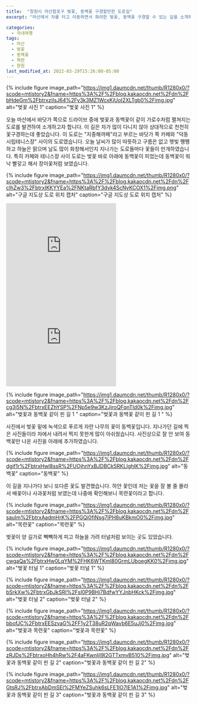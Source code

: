 ```yaml
---
title:  "창원시 마산합포구 벚꽃, 동백꽃 구경할만한 도로길"
excerpt: "마산에서 차를 타고 이동하면서 화려한 벚꽃, 동백꽃 구경할 수 있는 길을 소개하고자 합니다."

categories:
  - 국내여행
tags:
  - 마산
  - 벚꽃
  - 동백꽃
  - 목련
  - 창원
last_modified_at: 2022-03-29T15:26:00-05:00
---
```


{% include figure image_path="https://img1.daumcdn.net/thumb/R1280x0/?scode=mtistory2&fname=https%3A%2F%2Fblog.kakaocdn.net%2Fdn%2FbHdeGm%2FbtrxziIsJ64%2Fy3k3MZ1WcxKjUoI2XLTgb0%2Fimg.jpg" alt="벚꽃 사진 1" caption="벚꽃 사진 1" %}

오늘 마산에서 바닷가 쪽으로 드라이브 중에 벚꽃과 동백꽃이 같이 가로수처럼 펼쳐지는 도로를 발견하여 소개하고자 합니다. 이 길은 차가 많이 다니지 않아 상대적으로 천천히 꽃구경하는데 좋았습니다. 이 도로는 "지중해까페"라고 부르는 바닷가 쪽 카페와 "덕동 시립테니스장" 사이의 도로였습니다. 오늘 날씨가 많이 따뜻하고 구름은 없고 햇빛 쨍쨍하고 하늘은 맑으며 날도 많이 화창해서인지 지나가는 도로들마다 꽃들이 만개하였습니다. 특히 카페와 테니스장 사이 도로는 벚꽃 바로 아래에 동백꽃이 피었는데 동백꽃이 워낙 빨갛고 해서 장미꽃처럼 보였습니다.

{% include figure image_path="https://img1.daumcdn.net/thumb/R1280x0/?scode=mtistory2&fname=https%3A%2F%2Fblog.kakaocdn.net%2Fdn%2FclhZw3%2FbtrxIKKYYEa%2FNKtaRbfY3dyk4ScNyKCOX1%2Fimg.png" alt="구글 지도상 도로 위치 캡처" caption="구글 지도상 도로 위치 캡처" %}

<iframe src="https://www.google.com/maps/embed?pb=!1m18!1m12!1m3!1d13049.039643288972!2d128.58185669118555!3d35.150138185139525!2m3!1f0!2f0!3f0!3m2!1i1024!2i768!4f13.1!3m3!1m2!1s0x356f2c6b57dad351%3A0x450ec34fc8276431!2z7KeA7KSR7ZW0!5e0!3m2!1sko!2skr!4v1648540516548!5m2!1sko!2skr" width="300" height="250" style="border:0;" allowfullscreen="" loading="lazy" referrerpolicy="no-referrer-when-downgrade"></iframe>

<iframe src="https://www.google.com/maps/embed?pb=!1m18!1m12!1m3!1d3262.930667985441!2d128.5653580500492!3d35.13340368022907!2m3!1f0!2f0!3f0!3m2!1i1024!2i768!4f13.1!3m3!1m2!1s0x356f29585cfce839%3A0xd68a51bb9fb1446f!2z6rK97IOB64Ko64-EIOywveybkOyLnCDrp4jsgrDtlantj6zqtawg6rCA7Y-s66GcIDc4OQ!5e0!3m2!1sko!2skr!4v1648540610262!5m2!1sko!2skr" width="300" height="250" style="border:0;" allowfullscreen="" loading="lazy" referrerpolicy="no-referrer-when-downgrade"></iframe>

{% include figure image_path="https://img1.daumcdn.net/thumb/R1280x0/?scode=mtistory2&fname=https%3A%2F%2Fblog.kakaocdn.net%2Fdn%2Fcg3j5N%2FbtrxEEZhYSP%2FNp5e9w3KzJjroQFqnTId0k%2Fimg.jpg" alt="벚꽃과 동백꽃 같이 핀 길 1
" caption="벚꽃과 동백꽃 같이 핀 길 1
" %}

사진에서 벚꽃 밑에 녹색으로 푸르게 자란 나무의 꽃이 동백꽃입니다. 지나가던 길에 찍은 사진들이라 차에서 내려서 찍지 못한게 많이 아쉬웠습니다. 사진상으로 잘 안 보여 동백꽃만 나온 사진을 아래에 추가하였습니다.

{% include figure image_path="https://img1.daumcdn.net/thumb/R1280x0/?scode=mtistory2&fname=https%3A%2F%2Fblog.kakaocdn.net%2Fdn%2Fdgif1r%2FbtrxHwl8ssR%2FUOjhnYxBJDBCk5RKLIghIK%2Fimg.jpg" alt="동백꽃" caption="동백꽃" %}

이 길을 지나가다 보니 또다른 꽃도 발견했습니다. 하얀 꽃인데 저는 꽃을 잘 볼 줄 몰라서 배꽃이나 사과꽃처럼 보였는데 나중에 확인해보니 목련꽃이라고 합니다.

{% include figure image_path="https://img1.daumcdn.net/thumb/R1280x0/?scode=mtistory2&fname=https%3A%2F%2Fblog.kakaocdn.net%2Fdn%2FsauIm%2FbtrxAadmHrK%2FPGQi0fINsg7lPH8uKBkmO0%2Fimg.jpg" alt="목련꽃" caption="목련꽃" %}

벚꽃이 양 길가로 빽빽하게 피고 하늘을 가려 터널처럼 보이는 곳도 있었습니다.

{% include figure image_path="https://img1.daumcdn.net/thumb/R1280x0/?scode=mtistory2&fname=https%3A%2F%2Fblog.kakaocdn.net%2Fdn%2FcwgaQa%2FbtrxHw0LqYM%2FHK6WTKml80GrmLUboegKK0%2Fimg.jpg" alt="벚꽃 터널 1" caption="벚꽃 터널 1" %}


{% include figure image_path="https://img1.daumcdn.net/thumb/R1280x0/?scode=mtistory2&fname=https%3A%2F%2Fblog.kakaocdn.net%2Fdn%2FbSrkXw%2FbtrxGbJkSRI%2FsI0P9BHi7BdfwYYJnbHKck%2Fimg.jpg" alt="벚꽃 터널 2" caption="벚꽃 터널 2" %}

{% include figure image_path="https://img1.daumcdn.net/thumb/R1280x0/?scode=mtistory2&fname=https%3A%2F%2Fblog.kakaocdn.net%2Fdn%2FbbofJC%2FbtrxEESzvaG%2FF1y2T38uR2qWavb6E5uJj0%2Fimg.jpg" alt="벚꽃과 목련꽃" caption="벚꽃과 목련꽃" %}

{% include figure image_path="https://img1.daumcdn.net/thumb/R1280x0/?scode=mtistory2&fname=https%3A%2F%2Fblog.kakaocdn.net%2Fdn%2FzRJDs%2FbtrxoHh4hRw%2F4aFKwnIjl9l2GTTxmvB510%2Fimg.jpg" alt="벚꽃과 동백꽃 같이 핀 길 2" caption="벚꽃과 동백꽃 같이 핀 길 2" %}

{% include figure image_path="https://img1.daumcdn.net/thumb/R1280x0/?scode=mtistory2&fname=https%3A%2F%2Fblog.kakaocdn.net%2Fdn%2FGtsRJ%2FbtrxAbDmSEl%2FMYeZSuhk6sLFE1IO7lE1A1%2Fimg.jpg" alt="벚꽃과 동백꽃 같이 핀 길 3" caption="벚꽃과 동백꽃 같이 핀 길 3" %}





